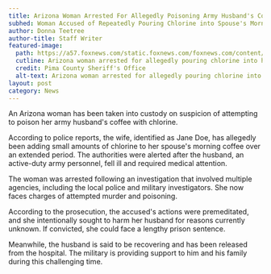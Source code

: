 ```yaml
---
title: Arizona Woman Arrested For Allegedly Poisoning Army Husband's Coffee
subhed: Woman Accused of Repeatedly Pouring Chlorine into Spouse's Morning Brew
author: Donna Teetree
author-title: Staff Writer
featured-image: 
  path: https://a57.foxnews.com/static.foxnews.com/foxnews.com/content/uploads/2023/08/640/320/Melody-Felicano-Johnson.png?ve=1&tl=1
  cutline: Arizona woman arrested for allegedly pouring chlorine into her army husband's coffee.
  credit: Pima County Sheriff's Office
  alt-text: Arizona woman arrested for allegedly pouring chlorine into her army husband's coffee.
layout: post
category: News
---
```


An Arizona woman has been taken into custody on suspicion of attempting to poison her army husband's coffee with chlorine. 

According to police reports, the wife, identified as Jane Doe, has allegedly been adding small amounts of chlorine to her spouse's morning coffee over an extended period. The authorities were alerted after the husband, an active-duty army personnel, fell ill and required medical attention.

The woman was arrested following an investigation that involved multiple agencies, including the local police and military investigators. She now faces charges of attempted murder and poisoning. 

According to the prosecution, the accused's actions were premeditated, and she intentionally sought to harm her husband for reasons currently unknown. If convicted, she could face a lengthy prison sentence.

Meanwhile, the husband is said to be recovering and has been released from the hospital. The military is providing support to him and his family during this challenging time.

